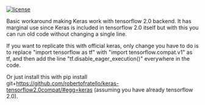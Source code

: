 
[![license](https://img.shields.io/github/license/mashape/apistatus.svg?maxAge=2592000)](https://github.com/keras-team/keras/blob/master/LICENSE)

Basic workaround making Keras work with tensorflow 2.0 backend. It has marginal use since Keras is included in tensorflow 2.0 itself but with this you can run old code without changing a single line. 

If you want to replicate this with official keras, only change you have to do is to replace "import tensorflow as tf" with "import tensorflow.compat.v1" as tf, and then add the line "tf.disable_eager_execution()" everywhere in the code.

Or just install this with pip install git+https://github.com/robertofratello/keras-tensorflow2.0compat/#egg=keras (assuming you have already tensorflow 2.0).
